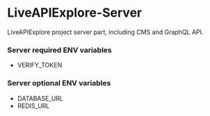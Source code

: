 # LiveAPIExplore-Server
LiveAPIExplore project server part, including CMS and GraphQL API.

### Server required ENV variables
- VERIFY_TOKEN

### Server optional ENV variables
- DATABASE_URL
- REDIS_URL